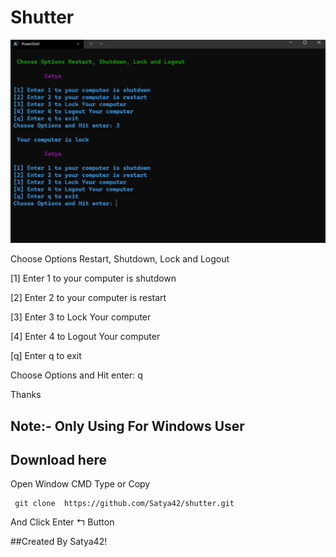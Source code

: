 
# Shutter

![alt tag](https://github.com/Satya42/shutter/blob/main/File.png)

  Choose Options Restart, Shutdown, Lock and Logout

 [1] Enter 1 to your computer is shutdown
 
 [2] Enter 2 to your computer is restart
 
 [3] Enter 3 to Lock Your computer
 
 [4] Enter 4 to Logout Your computer
 
 [q] Enter q to exit
 
 Choose Options and Hit enter: q

  Thanks
 
## Note:-  Only Using For Windows User  

## Download here

Open Window CMD Type or Copy 

     git clone  https://github.com/Satya42/shutter.git
 
And Click Enter ↰ Button





##Created By Satya42!
